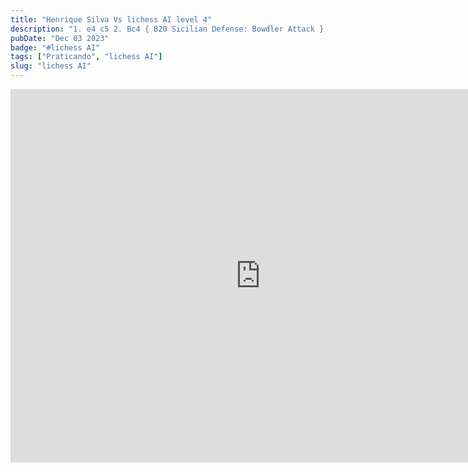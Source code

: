 ```yaml
---
title: "Henrique Silva Vs lichess AI level 4"
description: "1. e4 c5 2. Bc4 { B20 Sicilian Defense: Bowdler Attack } e6 3. Nf3 d5 4. Bb5+ Nc6 5. exd5 Qxd5 6. Nc3 Qh5 7. Qe2 Qg4 8. g3 Bd7 9. d3 Nf6 10. Bd2 Nb4 11. Bxd7+ Nxd7 12. O-O-O a5 13. Nb5 Nb6 14. Bxb4 axb4 15. Nc7+ Kd8 16. Nxa8 b3 17. axb3 Nxa8 18. h3 Qb4 19. Ne5 Rg8 20. d4 Nc7 21. dxc5+ Nd5 22. c6 f6 23. Nf7+ Kc7 24. Qxe6 bxc6 25. Qe8 Qb8 26. Rhe1 Bc5 27. Qxb8+ Rxb8 28. Re4 Bxf2 29. c4 Nb4 30. Re7+ Kb6 31. g4 f5 32. gxf5 Rb7 33. Rxb7+ Kxb7 34. Nd8+ Kc8 35. Rd6 Bg3 36. Rd1 h6 37. c5 h5 38. Rd4 Na6 39. Nxc6 Nxc5 40. Ne7+ Kc7 41. Rc4 Kd7 42. Rxc5 Kxe7 43. b4 Kf6 44. b5 Bf4+ 45. Kd1 g6 46. fxg6 Kxg6 47. b6 h4 48. b7 Bh2 49. Rb5 Kf7 50. b8=Q Bxb8 51. Rxb8 Kf6 52. b4 Kf5 53. b5 Kg6 54. b6 Kf6 55. b7 Ke6 56. Rc8 Kd5 57. b8=Q Ke6 58. Qb5 Kd6 59. Rc6+ Ke7 60. Qb7+ Kd8 61. Rc8# { White wins by checkmate. } 1-0"
pubDate: "Dec 03 2023"
badge: "#lichess AI"
tags: ["Praticando", "lichess AI"]
slug: "lichess AI"
---
```


<div style="--aspect-ratio: 16/9;">
    <iframe src="https://lichess.org/embed/game/i8jdZ2qN?theme=auto&bg=auto#1"
    width=800 height=597 frameborder=0></iframe>
</div>